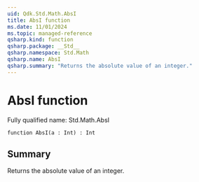 ```yaml
---
uid: Qdk.Std.Math.AbsI
title: AbsI function
ms.date: 11/01/2024
ms.topic: managed-reference
qsharp.kind: function
qsharp.package: __Std__
qsharp.namespace: Std.Math
qsharp.name: AbsI
qsharp.summary: "Returns the absolute value of an integer."
---
```


# AbsI function

Fully qualified name: Std.Math.AbsI

```qsharp
function AbsI(a : Int) : Int
```

## Summary
Returns the absolute value of an integer.
